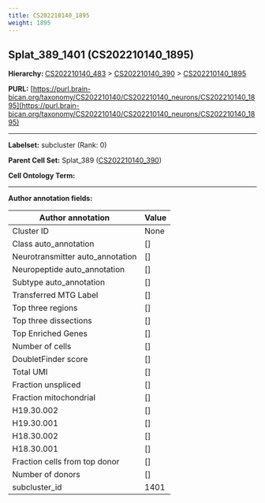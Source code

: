 ```yaml
---
title: CS202210140_1895
weight: 1895
---
```

## Splat_389_1401 (CS202210140_1895)
<b>Hierarchy: </b>
[CS202210140_483](../CS202210140_483) >
[CS202210140_390](../CS202210140_390) >
[CS202210140_1895](../CS202210140_1895)

**PURL:** [https://purl.brain-bican.org/taxonomy/CS202210140/CS202210140_neurons/CS202210140_1895](https://purl.brain-bican.org/taxonomy/CS202210140/CS202210140_neurons/CS202210140_1895)

---


**Labelset:** subcluster (Rank: 0)

**Parent Cell Set:** Splat_389 ([CS202210140_390](../CS202210140_390))



**Cell Ontology Term:** 

[MARKER GENES.]: #


---

[TRANSFERRED ANNOTATIONS.]: #


[AUTHOR ANNOTATION FIELDS.]: #


**Author annotation fields:**

| Author annotation | Value |
|-------------------|-------|
|Cluster ID|None|
|Class auto_annotation|[]|
|Neurotransmitter auto_annotation|[]|
|Neuropeptide auto_annotation|[]|
|Subtype auto_annotation|[]|
|Transferred MTG Label|[]|
|Top three regions|[]|
|Top three dissections|[]|
|Top Enriched Genes|[]|
|Number of cells|[]|
|DoubletFinder score|[]|
|Total UMI|[]|
|Fraction unspliced|[]|
|Fraction mitochondrial|[]|
|H19.30.002|[]|
|H19.30.001|[]|
|H18.30.002|[]|
|H18.30.001|[]|
|Fraction cells from top donor|[]|
|Number of donors|[]|
|subcluster_id|1401|
